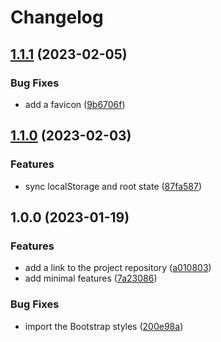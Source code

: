 # Changelog

## [1.1.1](https://github.com/lykoffant/todo-list/compare/v1.1.0...v1.1.1) (2023-02-05)


### Bug Fixes

* add a favicon ([9b6706f](https://github.com/lykoffant/todo-list/commit/9b6706f4a7f0458e0bc3b5cb70d1ecd5fdafb3cd))

## [1.1.0](https://github.com/lykoffant/todo-list/compare/v1.0.0...v1.1.0) (2023-02-03)


### Features

* sync localStorage and root state ([87fa587](https://github.com/lykoffant/todo-list/commit/87fa58703e168e332b391d6b7e59050b36be5d05))

## 1.0.0 (2023-01-19)


### Features

* add a link to the project repository ([a010803](https://github.com/lykoffant/todo-list/commit/a0108036cef6f2691c9fecab5482b5a68606af7a))
* add minimal features ([7a23086](https://github.com/lykoffant/todo-list/commit/7a23086e18bf006245d913af8aeb135e5051db0d))


### Bug Fixes

* import the Bootstrap styles ([200e98a](https://github.com/lykoffant/todo-list/commit/200e98a71cb6234d9b71deaf8a39309f46f174a0))

